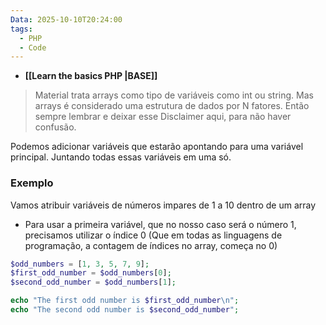 ```yaml
---
Data: 2025-10-10T20:24:00
tags:
  - PHP
  - Code
---
```

- **[[Learn the basics PHP |BASE]]** 
> Material trata arrays como tipo de variáveis como int ou string. Mas arrays é considerado uma estrutura de dados por N fatores. Então sempre lembrar e deixar esse Disclaimer aqui, para não haver confusão.

Podemos adicionar variáveis que estarão apontando para uma variável principal. Juntando todas essas variáveis em uma só.
### Exemplo

Vamos atribuir variáveis de números impares de 1 a 10 dentro de um array
- Para usar a primeira variável, que no nosso caso será o número 1, precisamos utilizar o índice 0 (Que em todas as linguagens de programação, a contagem de índices no array, começa no 0)
```php
$odd_numbers = [1, 3, 5, 7, 9];
$first_odd_number = $odd_numbers[0];
$second_odd_number = $odd_numbers[1];

echo "The first odd number is $first_odd_number\n";
echo "The second odd number is $second_odd_number";
```
